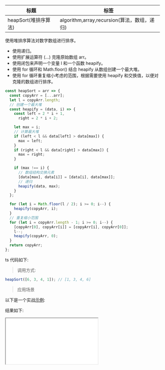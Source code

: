 | 标题                 | 标签                                        |
| -------------------- | ------------------------------------------- |
| heapSort(堆排序算法) | algorithm,array,recursion(算法，数组，递归) |

使用堆排序算法对数字数组进行排序。

- 使用递归。
- 使用扩展运算符 (...) 克隆原始数组 arr。
- 使用闭包来声明一个变量 l 和一个函数 heapify。
- 使用 for 循环和 Math.floor() 结合 heapify 从数组创建一个最大堆。
- 使用 for 循环重复缩小考虑的范围，根据需要使用 heapify 和交换值，以便对克隆的数组进行排序。

```js
const heapSort = arr => {
  const copyArr = [...arr];
  let l = copyArr.length;
  // 创建一个最大堆
  const heapify = (data, i) => {
    const left = 2 * i + 1,
      right = 2 * i + 2;

    let max = i;
    // 计算最大堆
    if (left < l && data[left] > data[max]) {
      max = left;
    }
    if (right < l && data[right] > data[max]) {
      max = right;
    }

    if (max !== i) {
      // 数组结构交换元素
      [data[max], data[i]] = [data[i], data[max]];
      // 递归
      heapify(data, max);
    }
  };

  for (let i = Math.floor(l / 2); i >= 0; i--) {
    heapify(copyArr, i);
  }
  // 重复缩小范围
  for (let i = copyArr.length - 1; i >= 0; i--) {
    [copyArr[0], copyArr[i]] = [copyArr[i], copyArr[0]];
    l--;
    heapify(copyArr, 0);
  }
  return copyArr;
};
```

ts 代码如下:

<div class="code-editor" data-url="codes/javascript/ts/heap-sort.ts" data-language="typescript"></div>

> 调用方式:

```js
heapSort([6, 3, 4, 1]); // [1, 3, 4, 6]
```

> 应用场景

以下是一个实战<a href="codes/javascript/html/heap-sort.html" target="_blank" rel="noopener noreferrer">示例</a>:

<div class="code-editor" data-url="codes/javascript/html/heap-sort.html" data-language="html"></div>

结果如下:

<iframe src="codes/javascript/html/heap-sort.html"></iframe>
